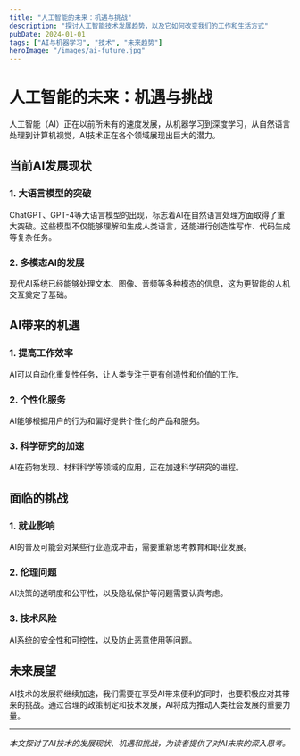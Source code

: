 ```yaml
---
title: "人工智能的未来：机遇与挑战"
description: "探讨人工智能技术发展趋势，以及它如何改变我们的工作和生活方式"
pubDate: 2024-01-01
tags: ["AI与机器学习", "技术", "未来趋势"]
heroImage: "/images/ai-future.jpg"
---
```


# 人工智能的未来：机遇与挑战

人工智能（AI）正在以前所未有的速度发展，从机器学习到深度学习，从自然语言处理到计算机视觉，AI技术正在各个领域展现出巨大的潜力。

## 当前AI发展现状

### 1. 大语言模型的突破
ChatGPT、GPT-4等大语言模型的出现，标志着AI在自然语言处理方面取得了重大突破。这些模型不仅能够理解和生成人类语言，还能进行创造性写作、代码生成等复杂任务。

### 2. 多模态AI的发展
现代AI系统已经能够处理文本、图像、音频等多种模态的信息，这为更智能的人机交互奠定了基础。

## AI带来的机遇

### 1. 提高工作效率
AI可以自动化重复性任务，让人类专注于更有创造性和价值的工作。

### 2. 个性化服务
AI能够根据用户的行为和偏好提供个性化的产品和服务。

### 3. 科学研究的加速
AI在药物发现、材料科学等领域的应用，正在加速科学研究的进程。

## 面临的挑战

### 1. 就业影响
AI的普及可能会对某些行业造成冲击，需要重新思考教育和职业发展。

### 2. 伦理问题
AI决策的透明度和公平性，以及隐私保护等问题需要认真考虑。

### 3. 技术风险
AI系统的安全性和可控性，以及防止恶意使用等问题。

## 未来展望

AI技术的发展将继续加速，我们需要在享受AI带来便利的同时，也要积极应对其带来的挑战。通过合理的政策制定和技术发展，AI将成为推动人类社会发展的重要力量。

---

*本文探讨了AI技术的发展现状、机遇和挑战，为读者提供了对AI未来的深入思考。* 